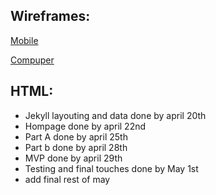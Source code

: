## Wireframes:
[Mobile](https://wireframe.cc/eyEUCT)

[Compuper](https://wireframe.cc/ublpI4)
## HTML:

* Jekyll layouting and data done by april 20th
* Hompage done by april 22nd
* Part A done by april 25th
* Part b done by april 28th
* MVP done by april 29th
* Testing and final touches done by May 1st
* add final rest of may

